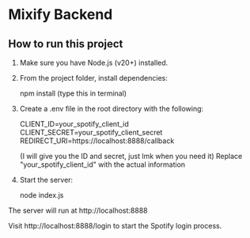 # Mixify Backend

## How to run this project

1. Make sure you have Node.js (v20+) installed.

2. From the project folder, install dependencies:

   npm install (type this in terminal)

3. Create a .env file in the root directory with the following:

   CLIENT_ID=your_spotify_client_id
   CLIENT_SECRET=your_spotify_client_secret
   REDIRECT_URI=https://localhost:8888/callback
    
   (I will give you the ID and secret, just lmk when you need it)
   Replace "your_spotify_client_id" with the actual information

4. Start the server:

   node index.js

The server will run at http://localhost:8888

Visit http://localhost:8888/login to start the Spotify login process.